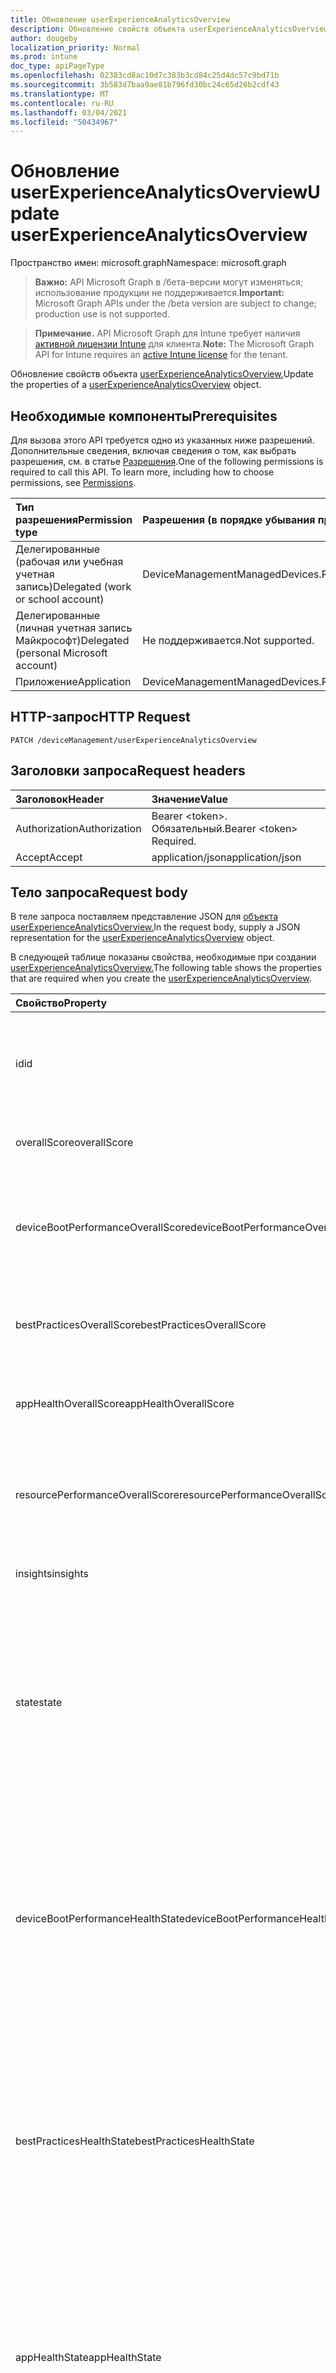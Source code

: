 ```yaml
---
title: Обновление userExperienceAnalyticsOverview
description: Обновление свойств объекта userExperienceAnalyticsOverview.
author: dougeby
localization_priority: Normal
ms.prod: intune
doc_type: apiPageType
ms.openlocfilehash: 02383cd8ac10d7c383b3cd84c25d4dc57c9bd71b
ms.sourcegitcommit: 3b583d7baa9ae81b796fd30bc24c65d26b2cdf43
ms.translationtype: MT
ms.contentlocale: ru-RU
ms.lasthandoff: 03/04/2021
ms.locfileid: "50434967"
---
```

# <a name="update-userexperienceanalyticsoverview"></a><span data-ttu-id="097ab-103">Обновление userExperienceAnalyticsOverview</span><span class="sxs-lookup"><span data-stu-id="097ab-103">Update userExperienceAnalyticsOverview</span></span>

<span data-ttu-id="097ab-104">Пространство имен: microsoft.graph</span><span class="sxs-lookup"><span data-stu-id="097ab-104">Namespace: microsoft.graph</span></span>

> <span data-ttu-id="097ab-105">**Важно:** API Microsoft Graph в /бета-версии могут изменяться; использование продукции не поддерживается.</span><span class="sxs-lookup"><span data-stu-id="097ab-105">**Important:** Microsoft Graph APIs under the /beta version are subject to change; production use is not supported.</span></span>

> <span data-ttu-id="097ab-106">**Примечание.** API Microsoft Graph для Intune требует наличия [активной лицензии Intune](https://go.microsoft.com/fwlink/?linkid=839381) для клиента.</span><span class="sxs-lookup"><span data-stu-id="097ab-106">**Note:** The Microsoft Graph API for Intune requires an [active Intune license](https://go.microsoft.com/fwlink/?linkid=839381) for the tenant.</span></span>

<span data-ttu-id="097ab-107">Обновление свойств объекта [userExperienceAnalyticsOverview.](../resources/intune-devices-userexperienceanalyticsoverview.md)</span><span class="sxs-lookup"><span data-stu-id="097ab-107">Update the properties of a [userExperienceAnalyticsOverview](../resources/intune-devices-userexperienceanalyticsoverview.md) object.</span></span>

## <a name="prerequisites"></a><span data-ttu-id="097ab-108">Необходимые компоненты</span><span class="sxs-lookup"><span data-stu-id="097ab-108">Prerequisites</span></span>
<span data-ttu-id="097ab-p101">Для вызова этого API требуется одно из указанных ниже разрешений. Дополнительные сведения, включая сведения о том, как выбрать разрешения, см. в статье [Разрешения](/graph/permissions-reference).</span><span class="sxs-lookup"><span data-stu-id="097ab-p101">One of the following permissions is required to call this API. To learn more, including how to choose permissions, see [Permissions](/graph/permissions-reference).</span></span>

|<span data-ttu-id="097ab-111">Тип разрешения</span><span class="sxs-lookup"><span data-stu-id="097ab-111">Permission type</span></span>|<span data-ttu-id="097ab-112">Разрешения (в порядке убывания привилегий)</span><span class="sxs-lookup"><span data-stu-id="097ab-112">Permissions (from most to least privileged)</span></span>|
|:---|:---|
|<span data-ttu-id="097ab-113">Делегированные (рабочая или учебная учетная запись)</span><span class="sxs-lookup"><span data-stu-id="097ab-113">Delegated (work or school account)</span></span>|<span data-ttu-id="097ab-114">DeviceManagementManagedDevices.ReadWrite.All</span><span class="sxs-lookup"><span data-stu-id="097ab-114">DeviceManagementManagedDevices.ReadWrite.All</span></span>|
|<span data-ttu-id="097ab-115">Делегированные (личная учетная запись Майкрософт)</span><span class="sxs-lookup"><span data-stu-id="097ab-115">Delegated (personal Microsoft account)</span></span>|<span data-ttu-id="097ab-116">Не поддерживается.</span><span class="sxs-lookup"><span data-stu-id="097ab-116">Not supported.</span></span>|
|<span data-ttu-id="097ab-117">Приложение</span><span class="sxs-lookup"><span data-stu-id="097ab-117">Application</span></span>|<span data-ttu-id="097ab-118">DeviceManagementManagedDevices.ReadWrite.All</span><span class="sxs-lookup"><span data-stu-id="097ab-118">DeviceManagementManagedDevices.ReadWrite.All</span></span>|

## <a name="http-request"></a><span data-ttu-id="097ab-119">HTTP-запрос</span><span class="sxs-lookup"><span data-stu-id="097ab-119">HTTP Request</span></span>
<!-- {
  "blockType": "ignored"
}
-->
``` http
PATCH /deviceManagement/userExperienceAnalyticsOverview
```

## <a name="request-headers"></a><span data-ttu-id="097ab-120">Заголовки запроса</span><span class="sxs-lookup"><span data-stu-id="097ab-120">Request headers</span></span>
|<span data-ttu-id="097ab-121">Заголовок</span><span class="sxs-lookup"><span data-stu-id="097ab-121">Header</span></span>|<span data-ttu-id="097ab-122">Значение</span><span class="sxs-lookup"><span data-stu-id="097ab-122">Value</span></span>|
|:---|:---|
|<span data-ttu-id="097ab-123">Authorization</span><span class="sxs-lookup"><span data-stu-id="097ab-123">Authorization</span></span>|<span data-ttu-id="097ab-124">Bearer &lt;token&gt;. Обязательный.</span><span class="sxs-lookup"><span data-stu-id="097ab-124">Bearer &lt;token&gt; Required.</span></span>|
|<span data-ttu-id="097ab-125">Accept</span><span class="sxs-lookup"><span data-stu-id="097ab-125">Accept</span></span>|<span data-ttu-id="097ab-126">application/json</span><span class="sxs-lookup"><span data-stu-id="097ab-126">application/json</span></span>|

## <a name="request-body"></a><span data-ttu-id="097ab-127">Тело запроса</span><span class="sxs-lookup"><span data-stu-id="097ab-127">Request body</span></span>
<span data-ttu-id="097ab-128">В теле запроса поставляем представление JSON для [объекта userExperienceAnalyticsOverview.](../resources/intune-devices-userexperienceanalyticsoverview.md)</span><span class="sxs-lookup"><span data-stu-id="097ab-128">In the request body, supply a JSON representation for the [userExperienceAnalyticsOverview](../resources/intune-devices-userexperienceanalyticsoverview.md) object.</span></span>

<span data-ttu-id="097ab-129">В следующей таблице показаны свойства, необходимые при создании [userExperienceAnalyticsOverview.](../resources/intune-devices-userexperienceanalyticsoverview.md)</span><span class="sxs-lookup"><span data-stu-id="097ab-129">The following table shows the properties that are required when you create the [userExperienceAnalyticsOverview](../resources/intune-devices-userexperienceanalyticsoverview.md).</span></span>

|<span data-ttu-id="097ab-130">Свойство</span><span class="sxs-lookup"><span data-stu-id="097ab-130">Property</span></span>|<span data-ttu-id="097ab-131">Тип</span><span class="sxs-lookup"><span data-stu-id="097ab-131">Type</span></span>|<span data-ttu-id="097ab-132">Описание</span><span class="sxs-lookup"><span data-stu-id="097ab-132">Description</span></span>|
|:---|:---|:---|
|<span data-ttu-id="097ab-133">id</span><span class="sxs-lookup"><span data-stu-id="097ab-133">id</span></span>|<span data-ttu-id="097ab-134">String</span><span class="sxs-lookup"><span data-stu-id="097ab-134">String</span></span>|<span data-ttu-id="097ab-135">Уникальный идентификатор обзора аналитики пользовательских интерфейсов.</span><span class="sxs-lookup"><span data-stu-id="097ab-135">The unique identifier of the user experience analytics overview.</span></span>|
|<span data-ttu-id="097ab-136">overallScore</span><span class="sxs-lookup"><span data-stu-id="097ab-136">overallScore</span></span>|<span data-ttu-id="097ab-137">Int32</span><span class="sxs-lookup"><span data-stu-id="097ab-137">Int32</span></span>|<span data-ttu-id="097ab-138">Общая оценка аналитики пользовательского опыта.</span><span class="sxs-lookup"><span data-stu-id="097ab-138">The user experience analytics overall score.</span></span>|
|<span data-ttu-id="097ab-139">deviceBootPerformanceOverallScore</span><span class="sxs-lookup"><span data-stu-id="097ab-139">deviceBootPerformanceOverallScore</span></span>|<span data-ttu-id="097ab-140">Int32</span><span class="sxs-lookup"><span data-stu-id="097ab-140">Int32</span></span>|<span data-ttu-id="097ab-141">Общая оценка производительности загрузки устройства для аналитики пользовательского интерфейса.</span><span class="sxs-lookup"><span data-stu-id="097ab-141">The user experience analytics device boot performance overall score.</span></span>|
|<span data-ttu-id="097ab-142">bestPracticesOverallScore</span><span class="sxs-lookup"><span data-stu-id="097ab-142">bestPracticesOverallScore</span></span>|<span data-ttu-id="097ab-143">Int32</span><span class="sxs-lookup"><span data-stu-id="097ab-143">Int32</span></span>|<span data-ttu-id="097ab-144">Анализ пользовательских интерфейсов позволяет опытом работы с общим показателем.</span><span class="sxs-lookup"><span data-stu-id="097ab-144">The user experience analytics best practices overall score.</span></span>|
|<span data-ttu-id="097ab-145">appHealthOverallScore</span><span class="sxs-lookup"><span data-stu-id="097ab-145">appHealthOverallScore</span></span>|<span data-ttu-id="097ab-146">Int32</span><span class="sxs-lookup"><span data-stu-id="097ab-146">Int32</span></span>|<span data-ttu-id="097ab-147">Общее состояние здоровья приложения для аналитики пользовательского интерфейса.</span><span class="sxs-lookup"><span data-stu-id="097ab-147">The user experience analytics app health overall score.</span></span>|
|<span data-ttu-id="097ab-148">resourcePerformanceOverallScore</span><span class="sxs-lookup"><span data-stu-id="097ab-148">resourcePerformanceOverallScore</span></span>|<span data-ttu-id="097ab-149">Int32</span><span class="sxs-lookup"><span data-stu-id="097ab-149">Int32</span></span>|<span data-ttu-id="097ab-150">Общая оценка производительности ресурсов аналитики пользовательских ресурсов.</span><span class="sxs-lookup"><span data-stu-id="097ab-150">The user experience analytics resource performance overall score.</span></span>|
|<span data-ttu-id="097ab-151">insights</span><span class="sxs-lookup"><span data-stu-id="097ab-151">insights</span></span>|<span data-ttu-id="097ab-152">[коллекция userExperienceAnalyticsInsight](../resources/intune-devices-userexperienceanalyticsinsight.md)</span><span class="sxs-lookup"><span data-stu-id="097ab-152">[userExperienceAnalyticsInsight](../resources/intune-devices-userexperienceanalyticsinsight.md) collection</span></span>|<span data-ttu-id="097ab-153">Аналитические сведения о пользовательском опыте.</span><span class="sxs-lookup"><span data-stu-id="097ab-153">The user experience analytics insights.</span></span>|
|<span data-ttu-id="097ab-154">state</span><span class="sxs-lookup"><span data-stu-id="097ab-154">state</span></span>|[<span data-ttu-id="097ab-155">userExperienceAnalyticsHealthState</span><span class="sxs-lookup"><span data-stu-id="097ab-155">userExperienceAnalyticsHealthState</span></span>](../resources/intune-devices-userexperienceanalyticshealthstate.md)|<span data-ttu-id="097ab-156">Текущее состояние состояния состояния аналитики пользовательских интерфейсов.</span><span class="sxs-lookup"><span data-stu-id="097ab-156">The current health state of the user experience analytics overview.</span></span> <span data-ttu-id="097ab-157">Возможные значения: `unknown`, `insufficientData`, `needsAttention`, `meetingGoals`.</span><span class="sxs-lookup"><span data-stu-id="097ab-157">Possible values are: `unknown`, `insufficientData`, `needsAttention`, `meetingGoals`.</span></span>|
|<span data-ttu-id="097ab-158">deviceBootPerformanceHealthState</span><span class="sxs-lookup"><span data-stu-id="097ab-158">deviceBootPerformanceHealthState</span></span>|[<span data-ttu-id="097ab-159">userExperienceAnalyticsHealthState</span><span class="sxs-lookup"><span data-stu-id="097ab-159">userExperienceAnalyticsHealthState</span></span>](../resources/intune-devices-userexperienceanalyticshealthstate.md)|<span data-ttu-id="097ab-160">Текущее состояние состояния состояния аналитики пользовательского интерфейса категории BootPerformance.</span><span class="sxs-lookup"><span data-stu-id="097ab-160">The current health state of the user experience analytics 'BootPerformance' category.</span></span> <span data-ttu-id="097ab-161">Возможные значения: `unknown`, `insufficientData`, `needsAttention`, `meetingGoals`.</span><span class="sxs-lookup"><span data-stu-id="097ab-161">Possible values are: `unknown`, `insufficientData`, `needsAttention`, `meetingGoals`.</span></span>|
|<span data-ttu-id="097ab-162">bestPracticesHealthState</span><span class="sxs-lookup"><span data-stu-id="097ab-162">bestPracticesHealthState</span></span>|[<span data-ttu-id="097ab-163">userExperienceAnalyticsHealthState</span><span class="sxs-lookup"><span data-stu-id="097ab-163">userExperienceAnalyticsHealthState</span></span>](../resources/intune-devices-userexperienceanalyticshealthstate.md)|<span data-ttu-id="097ab-164">Текущее состояние здоровья категории аналитики пользовательских интерфейсов "BestPractices".</span><span class="sxs-lookup"><span data-stu-id="097ab-164">The current health state of the user experience analytics 'BestPractices' category.</span></span> <span data-ttu-id="097ab-165">Возможные значения: `unknown`, `insufficientData`, `needsAttention`, `meetingGoals`.</span><span class="sxs-lookup"><span data-stu-id="097ab-165">Possible values are: `unknown`, `insufficientData`, `needsAttention`, `meetingGoals`.</span></span>|
|<span data-ttu-id="097ab-166">appHealthState</span><span class="sxs-lookup"><span data-stu-id="097ab-166">appHealthState</span></span>|[<span data-ttu-id="097ab-167">userExperienceAnalyticsHealthState</span><span class="sxs-lookup"><span data-stu-id="097ab-167">userExperienceAnalyticsHealthState</span></span>](../resources/intune-devices-userexperienceanalyticshealthstate.md)|<span data-ttu-id="097ab-168">Текущее состояние здоровья категории аналитики пользовательских интерфейсов "BestPractices".</span><span class="sxs-lookup"><span data-stu-id="097ab-168">The current health state of the user experience analytics 'BestPractices' category.</span></span> <span data-ttu-id="097ab-169">Возможные значения: `unknown`, `insufficientData`, `needsAttention`, `meetingGoals`.</span><span class="sxs-lookup"><span data-stu-id="097ab-169">Possible values are: `unknown`, `insufficientData`, `needsAttention`, `meetingGoals`.</span></span>|
|<span data-ttu-id="097ab-170">resourcePerformanceState</span><span class="sxs-lookup"><span data-stu-id="097ab-170">resourcePerformanceState</span></span>|[<span data-ttu-id="097ab-171">userExperienceAnalyticsHealthState</span><span class="sxs-lookup"><span data-stu-id="097ab-171">userExperienceAnalyticsHealthState</span></span>](../resources/intune-devices-userexperienceanalyticshealthstate.md)|<span data-ttu-id="097ab-172">Текущее состояние состояния здоровья в категории аналитики пользовательского интерфейса "ResourcePerformance".</span><span class="sxs-lookup"><span data-stu-id="097ab-172">The current health state of the user experience analytics 'ResourcePerformance' category.</span></span> <span data-ttu-id="097ab-173">Возможные значения: `unknown`, `insufficientData`, `needsAttention`, `meetingGoals`.</span><span class="sxs-lookup"><span data-stu-id="097ab-173">Possible values are: `unknown`, `insufficientData`, `needsAttention`, `meetingGoals`.</span></span>|



## <a name="response"></a><span data-ttu-id="097ab-174">Отклик</span><span class="sxs-lookup"><span data-stu-id="097ab-174">Response</span></span>
<span data-ttu-id="097ab-175">В случае успеха этот метод возвращает код отклика и обновленный `200 OK` [объект userExperienceAnalyticsOverview](../resources/intune-devices-userexperienceanalyticsoverview.md) в тексте ответа.</span><span class="sxs-lookup"><span data-stu-id="097ab-175">If successful, this method returns a `200 OK` response code and an updated [userExperienceAnalyticsOverview](../resources/intune-devices-userexperienceanalyticsoverview.md) object in the response body.</span></span>

## <a name="example"></a><span data-ttu-id="097ab-176">Пример</span><span class="sxs-lookup"><span data-stu-id="097ab-176">Example</span></span>

### <a name="request"></a><span data-ttu-id="097ab-177">Запрос</span><span class="sxs-lookup"><span data-stu-id="097ab-177">Request</span></span>
<span data-ttu-id="097ab-178">Ниже приведен пример запроса.</span><span class="sxs-lookup"><span data-stu-id="097ab-178">Here is an example of the request.</span></span>
``` http
PATCH https://graph.microsoft.com/beta/deviceManagement/userExperienceAnalyticsOverview
Content-type: application/json
Content-length: 906

{
  "@odata.type": "#microsoft.graph.userExperienceAnalyticsOverview",
  "overallScore": 12,
  "deviceBootPerformanceOverallScore": 1,
  "bestPracticesOverallScore": 9,
  "appHealthOverallScore": 5,
  "resourcePerformanceOverallScore": 15,
  "insights": [
    {
      "@odata.type": "microsoft.graph.userExperienceAnalyticsInsight",
      "userExperienceAnalyticsMetricId": "User Experience Analytics Metric Id value",
      "insightId": "Insight Id value",
      "values": [
        {
          "@odata.type": "microsoft.graph.insightValueDouble",
          "value": 1.6666666666666667
        }
      ],
      "severity": "informational"
    }
  ],
  "state": "insufficientData",
  "deviceBootPerformanceHealthState": "insufficientData",
  "bestPracticesHealthState": "insufficientData",
  "appHealthState": "insufficientData",
  "resourcePerformanceState": "insufficientData"
}
```

### <a name="response"></a><span data-ttu-id="097ab-179">Отклик</span><span class="sxs-lookup"><span data-stu-id="097ab-179">Response</span></span>
<span data-ttu-id="097ab-p107">Ниже приведен пример отклика. Примечание. Объект отклика, показанный здесь, может быть усечен для краткости. При фактическом вызове будут возвращены все свойства.</span><span class="sxs-lookup"><span data-stu-id="097ab-p107">Here is an example of the response. Note: The response object shown here may be truncated for brevity. All of the properties will be returned from an actual call.</span></span>
``` http
HTTP/1.1 200 OK
Content-Type: application/json
Content-Length: 955

{
  "@odata.type": "#microsoft.graph.userExperienceAnalyticsOverview",
  "id": "8228da2b-da2b-8228-2bda-28822bda2882",
  "overallScore": 12,
  "deviceBootPerformanceOverallScore": 1,
  "bestPracticesOverallScore": 9,
  "appHealthOverallScore": 5,
  "resourcePerformanceOverallScore": 15,
  "insights": [
    {
      "@odata.type": "microsoft.graph.userExperienceAnalyticsInsight",
      "userExperienceAnalyticsMetricId": "User Experience Analytics Metric Id value",
      "insightId": "Insight Id value",
      "values": [
        {
          "@odata.type": "microsoft.graph.insightValueDouble",
          "value": 1.6666666666666667
        }
      ],
      "severity": "informational"
    }
  ],
  "state": "insufficientData",
  "deviceBootPerformanceHealthState": "insufficientData",
  "bestPracticesHealthState": "insufficientData",
  "appHealthState": "insufficientData",
  "resourcePerformanceState": "insufficientData"
}
```




